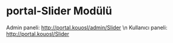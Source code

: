 # portal-Slider Modülü

Admin paneli: http://portal.kouosl/admin/Slider \n
Kullanıcı paneli: http://portal.kouosl/Slider
